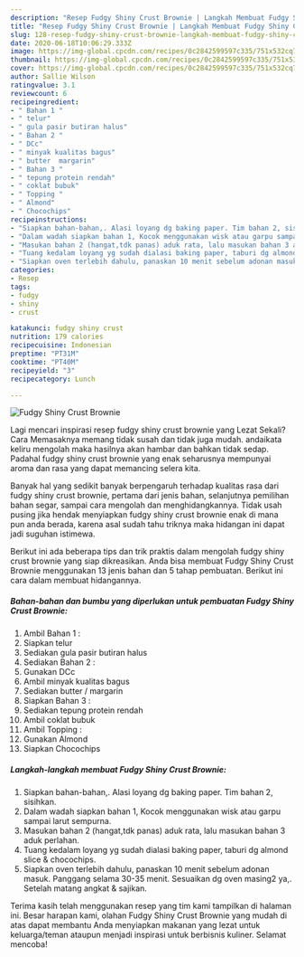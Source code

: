 ```yaml
---
description: "Resep Fudgy Shiny Crust Brownie | Langkah Membuat Fudgy Shiny Crust Brownie Yang Menggugah Selera"
title: "Resep Fudgy Shiny Crust Brownie | Langkah Membuat Fudgy Shiny Crust Brownie Yang Menggugah Selera"
slug: 128-resep-fudgy-shiny-crust-brownie-langkah-membuat-fudgy-shiny-crust-brownie-yang-menggugah-selera
date: 2020-06-18T10:06:29.333Z
image: https://img-global.cpcdn.com/recipes/0c2842599597c335/751x532cq70/fudgy-shiny-crust-brownie-foto-resep-utama.jpg
thumbnail: https://img-global.cpcdn.com/recipes/0c2842599597c335/751x532cq70/fudgy-shiny-crust-brownie-foto-resep-utama.jpg
cover: https://img-global.cpcdn.com/recipes/0c2842599597c335/751x532cq70/fudgy-shiny-crust-brownie-foto-resep-utama.jpg
author: Sallie Wilson
ratingvalue: 3.1
reviewcount: 6
recipeingredient:
- " Bahan 1 "
- " telur"
- " gula pasir butiran halus"
- " Bahan 2 "
- " DCc"
- " minyak kualitas bagus"
- " butter  margarin"
- " Bahan 3 "
- " tepung protein rendah"
- " coklat bubuk"
- " Topping "
- " Almond"
- " Chocochips"
recipeinstructions:
- "Siapkan bahan-bahan,. Alasi loyang dg baking paper. Tim bahan 2, sisihkan."
- "Dalam wadah siapkan bahan 1, Kocok menggunakan wisk atau garpu sampai larut sempurna."
- "Masukan bahan 2 (hangat,tdk panas) aduk rata, lalu masukan bahan 3 aduk perlahan."
- "Tuang kedalam loyang yg sudah dialasi baking paper, taburi dg almond slice &amp; chocochips."
- "Siapkan oven terlebih dahulu, panaskan 10 menit sebelum adonan masuk. Panggang selama 30-35 menit. Sesuaikan dg oven masing2 ya,. Setelah matang angkat &amp; sajikan."
categories:
- Resep
tags:
- fudgy
- shiny
- crust

katakunci: fudgy shiny crust 
nutrition: 179 calories
recipecuisine: Indonesian
preptime: "PT31M"
cooktime: "PT40M"
recipeyield: "3"
recipecategory: Lunch

---
```



![Fudgy Shiny Crust Brownie](https://img-global.cpcdn.com/recipes/0c2842599597c335/751x532cq70/fudgy-shiny-crust-brownie-foto-resep-utama.jpg)

Lagi mencari inspirasi resep fudgy shiny crust brownie yang Lezat Sekali? Cara Memasaknya memang tidak susah dan tidak juga mudah. andaikata keliru mengolah maka hasilnya akan hambar dan bahkan tidak sedap. Padahal fudgy shiny crust brownie yang enak seharusnya mempunyai aroma dan rasa yang dapat memancing selera kita.

Banyak hal yang sedikit banyak berpengaruh terhadap kualitas rasa dari fudgy shiny crust brownie, pertama dari jenis bahan, selanjutnya pemilihan bahan segar, sampai cara mengolah dan menghidangkannya. Tidak usah pusing jika hendak menyiapkan fudgy shiny crust brownie enak di mana pun anda berada, karena asal sudah tahu triknya maka hidangan ini dapat jadi suguhan istimewa.




Berikut ini ada beberapa tips dan trik praktis dalam mengolah fudgy shiny crust brownie yang siap dikreasikan. Anda bisa membuat Fudgy Shiny Crust Brownie menggunakan 13 jenis bahan dan 5 tahap pembuatan. Berikut ini cara dalam membuat hidangannya.

<!--inarticleads1-->

##### Bahan-bahan dan bumbu yang diperlukan untuk pembuatan Fudgy Shiny Crust Brownie:

1. Ambil  Bahan 1 :
1. Siapkan  telur
1. Sediakan  gula pasir butiran halus
1. Sediakan  Bahan 2 :
1. Gunakan  DCc
1. Ambil  minyak kualitas bagus
1. Sediakan  butter / margarin
1. Siapkan  Bahan 3 :
1. Sediakan  tepung protein rendah
1. Ambil  coklat bubuk
1. Ambil  Topping :
1. Gunakan  Almond
1. Siapkan  Chocochips




<!--inarticleads2-->

##### Langkah-langkah membuat Fudgy Shiny Crust Brownie:

1. Siapkan bahan-bahan,. Alasi loyang dg baking paper. Tim bahan 2, sisihkan.
1. Dalam wadah siapkan bahan 1, Kocok menggunakan wisk atau garpu sampai larut sempurna.
1. Masukan bahan 2 (hangat,tdk panas) aduk rata, lalu masukan bahan 3 aduk perlahan.
1. Tuang kedalam loyang yg sudah dialasi baking paper, taburi dg almond slice &amp; chocochips.
1. Siapkan oven terlebih dahulu, panaskan 10 menit sebelum adonan masuk. Panggang selama 30-35 menit. Sesuaikan dg oven masing2 ya,. Setelah matang angkat &amp; sajikan.




Terima kasih telah menggunakan resep yang tim kami tampilkan di halaman ini. Besar harapan kami, olahan Fudgy Shiny Crust Brownie yang mudah di atas dapat membantu Anda menyiapkan makanan yang lezat untuk keluarga/teman ataupun menjadi inspirasi untuk berbisnis kuliner. Selamat mencoba!
